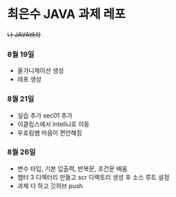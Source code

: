 # 최은수 JAVA 과제 레포

~~나 JAVA바라~~

### 8월 19일
* 올가니제이션 생성
* 레포 생성

### 8월 21일
* 실습 추가 sec01 추가
* 이클립스에서 IntelliJ로 이동
* 우효림쌤 마음이 편안해짐

### 8월 26일
* 변수 타입, 기본 입출력, 반복문, 조건문 배움
* 챕터 3 디렉터리 만들고 scr 디렉토리 생성 후 소스 루트 설정
* 과제 다 하고 깃허브 push